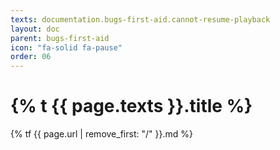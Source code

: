 ```yaml
---
texts: documentation.bugs-first-aid.cannot-resume-playback
layout: doc
parent: bugs-first-aid
icon: "fa-solid fa-pause"
order: 06
---
```


# {% t {{ page.texts }}.title %}

{% tf {{ page.url | remove_first: "/" }}.md %}
